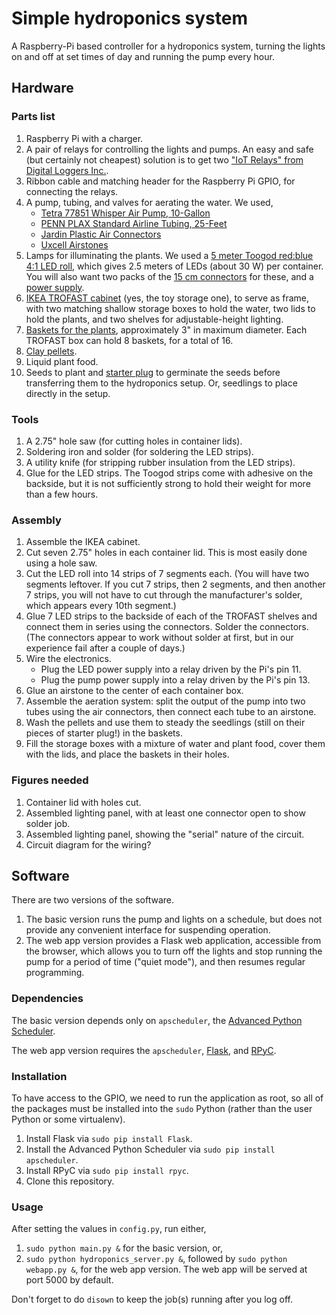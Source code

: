 # Simple hydroponics system #

A Raspberry-Pi based controller for a hydroponics system, turning the lights
on and off at set times of day and running the pump every hour.


## Hardware ##

### Parts list ###

1.  Raspberry Pi with a charger.
2.  A pair of relays for controlling the lights and pumps.  An easy and safe
    (but certainly not cheapest) solution is to get two
    ["IoT Relays" from Digital Loggers Inc.][IoT_relays].
3.  Ribbon cable and matching header for the Raspberry Pi GPIO, for connecting
    the relays.
4.  A pump, tubing, and valves for aerating the water.  We used,
    *   [Tetra 77851 Whisper Air Pump, 10-Gallon][pump]
    *   [PENN PLAX Standard Airline Tubing, 25-Feet][tubing]
    *   [Jardin Plastic Air Connectors][valves]
    *   [Uxcell Airstones][airstones]
5.  Lamps for illuminating the plants.  We used a
    [5 meter Toogod red:blue 4:1 LED roll][led_roll], which gives 2.5 meters
    of LEDs (about 30 W) per container.  You will also want two packs of the
    [15 cm connectors][led_connectors] for these, and a
    [power supply][led_power_supply].
6.  [IKEA TROFAST cabinet][trofast] (yes, the toy storage one), to serve as
    frame, with two matching shallow storage boxes to hold the water, two
    lids to hold the plants, and two shelves for adjustable-height lighting.
7.  [Baskets for the plants][plant_baskets], approximately 3" in maximum
    diameter.  Each TROFAST box can hold 8 baskets, for a total of 16.
8.  [Clay pellets][clay_pellets].
9.  Liquid plant food.
10. Seeds to plant and [starter plug][starter_plug] to germinate the seeds
    before transferring them to the hydroponics setup.  Or, seedlings to
    place directly in the setup.


### Tools ###

1.  A 2.75" hole saw (for cutting holes in container lids).
2.  Soldering iron and solder (for soldering the LED strips).
3.  A utility knife (for stripping rubber insulation from the LED strips).
4.  Glue for the LED strips.  The Toogod strips come with adhesive on the
    backside, but it is not sufficiently strong to hold their weight for more
    than a few hours.


### Assembly ###

1.  Assemble the IKEA cabinet.
2.  Cut seven 2.75" holes in each container lid.  This is most easily done
    using a hole saw.
3.  Cut the LED roll into 14 strips of 7 segments each.  (You will have two
    segments leftover.  If you cut 7 strips, then 2 segments, and then another
    7 strips, you will not have to cut through the manufacturer's solder,
    which appears every 10th segment.)
4.  Glue 7 LED strips to the backside of each of the TROFAST shelves and
    connect them in series using the connectors.  Solder the connectors. (The
    connectors appear to work without solder at first, but in our experience
    fail after a couple of days.)
5.  Wire the electronics.
    *   Plug the LED power supply into a relay driven by the Pi's pin 11.
    *   Plug the pump power supply into a relay driven by the Pi's pin 13.
6.  Glue an airstone to the center of each container box.
7.  Assemble the aeration system: split the output of the pump into two tubes
    using the air connectors, then connect each tube to an airstone.
8.  Wash the pellets and use them to steady the seedlings (still on their 
    pieces of starter plug!) in the baskets.
9.  Fill the storage boxes with a mixture of water and plant food, cover them
    with the lids, and place the baskets in their holes.


### Figures needed ###

1.  Container lid with holes cut.
2.  Assembled lighting panel, with at least one connector open to show solder
    job.
3.  Assembled lighting panel, showing the "serial" nature of the circuit.
4.  Circuit diagram for the wiring?


## Software ##

There are two versions of the software.

1.  The basic version runs the pump and lights on a schedule, but does not
    provide any convenient interface for suspending operation.
2.  The web app version provides a Flask web application, accessible from the
    browser, which allows you to turn off the lights and stop running the
    pump for a period of time ("quiet mode"), and then resumes regular
    programming.


### Dependencies ###

The basic version depends only on `apscheduler`, the
[Advanced Python Scheduler](https://apscheduler.readthedocs.org/en/latest/).

The web app version requires the `apscheduler`,
[Flask](http://flask.pocoo.org/), and
[RPyC](https://rpyc.readthedocs.org/en/latest/).


### Installation ###

To have access to the GPIO, we need to run the application as root, so all of
the packages must be installed into the `sudo` Python (rather than the user
Python or some virtualenv).

1.  Install Flask via `sudo pip install Flask`.
2.  Install the Advanced Python Scheduler via `sudo pip install apscheduler`.
3.  Install RPyC via `sudo pip install rpyc`.
4.  Clone this repository.


### Usage ###

After setting the values in `config.py`, run either,

1.  `sudo python main.py &` for the basic version, or,
2.  `sudo python hydroponics_server.py &`, followed by
    `sudo python webapp.py &`, for the web app version.  The web app will be
    served at port 5000 by default.

Don't forget to do `disown` to keep the job(s) running after you log off.


[airstones]: https://www.amazon.com/gp/product/B00NQ8C8P8/
[clay_pellets]: https://www.amazon.com/gp/product/B004IAM29K/
[IoT_relays]: https://www.amazon.com/gp/product/B00WV7GMA2/
[led_connectors]: https://www.amazon.com/gp/product/B013YL51E6/
[led_power_supply]: https://www.amazon.com/gp/product/B013I01P5M/
[led_roll]: https://www.amazon.com/gp/product/B00XHRYX2O/
[plant_baskets]: https://www.amazon.com/gp/product/B00UZ0Q4TG/
[pump]: https://www.amazon.com/gp/product/B0009YJ4N6/
[starter_plug]: https://www.amazon.com/gp/product/B00168EO48/
[trofast]: http://www.ikea.com/us/en/catalog/categories/series/19027/
[tubing]: https://www.amazon.com/gp/product/B0002563MW/
[valves]: https://www.amazon.com/gp/product/B0089L3OIW/

